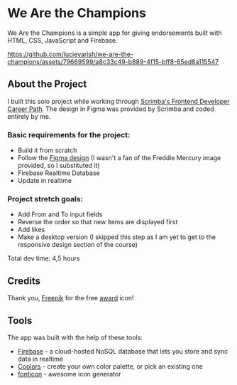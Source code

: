 # We Are the Champions

We Are the Champions is a simple app for giving endorsements built with HTML, CSS, JavaScript and Firebase.


https://github.com/lucieyarish/we-are-the-champions/assets/79669599/a8c33c49-b889-4f15-bff8-65ed8a115547


## About the Project

I built this solo project while working through [Scrimba's Frontend Developer Career Path](https://scrimba.com/learn/frontend). The design in Figma was provided by Scrimba and coded entirely by me.

### Basic requirements for the project:

- Build it from scratch
- Follow the [Figma design](https://scrimba.com/links/figma-we-are-the-champions) (I wasn't a fan of the Freddie Mercury image provided, so I substituted it)
- Firebase Realtime Database
- Update in realtime

### Project stretch goals:

- Add From and To input fields
- Reverse the order so that new items are displayed first
- Add likes
- Make a desktop version (I skipped this step as I am yet to get to the responsive design section of the course)

Total dev time: 4,5 hours

## Credits

Thank you, [Freepik](https://www.freepik.com/) for the free [award](https://www.freepik.com/icon/award_440871) icon!

## Tools

The app was built with the help of these tools:

- [Firebase](https://firebase.google.com/) - a cloud-hosted NoSQL database that lets you store and sync data in realtime
- [Coolors](https://coolors.co/) - create your own color palette, or pick an existing one
- [fonticon](https://gauger.io/fonticon/) - awesome icon generator

